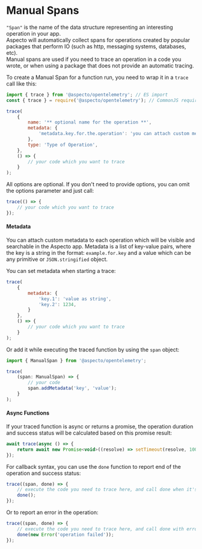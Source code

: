 # Manual Spans

`"Span"` is the name of the data structure representing an interesting operation in your app.   
Aspecto will automatically collect spans for operations created by popular packages that perform IO \(such as http, messaging systems, databases, etc\).   
Manual spans are used if you need to trace an operation in a code you wrote, or when using a package that does not provide an automatic tracing.

To create a Manual Span for a function run, you need to wrap it in a `trace` call like this:

```javascript
import { trace } from '@aspecto/opentelemetry'; // ES import
const { trace } = require('@aspecto/opentelemetry'); // CommonJS require

trace(
    {
        name: '** optional name for the operation **',
        metadata: {
            'metadata.key.for.the.operation': 'you can attach custom metadata to the operation',
        },
        type: 'Type of Operation',
    },
    () => {
        // your code which you want to trace
    }
);
```

All options are optional. If you don't need to provide options, you can omit the options parameter and just call:

```javascript
trace(() => {
    // your code which you want to trace
});
```

#### Metadata

You can attach custom metadata to each operation which will be visible and searchable in the Aspecto app. Metadata is a list of key-value pairs, where the key is a string in the format: `example.for.key` and a value which can be any primitive or `JSON.stringified` object.

You can set metadata when starting a trace:

```javascript
trace(
    {
        metadata: {
            'key.1': 'value as string',
            'key.2': 1234,
        }
    },
    () => {
        // your code which you want to trace
    }
);
```

Or add it while executing the traced function by using the `span` object:

```javascript
import { ManualSpan } from '@aspecto/opentelemetry';

trace(
    (span: ManualSpan) => {
        // your code
        span.addMetadata('key', 'value');
    }
);
```

#### Async Functions

If your traced function is async or returns a promise, the operation duration and success status will be calculated based on this promise result:

```javascript
await trace(async () => {
    return await new Promise<void>((resolve) => setTimeout(resolve, 1000));
});
```

For callback syntax, you can use the `done` function to report end of the operation and success status:

```javascript
trace((span, done) => {
    // execute the code you need to trace here, and call done when it's ended
    done();
});
```

Or to report an error in the operation:

```javascript
trace((span, done) => {
    // execute the code you need to trace here, and call done with error to report failure
    done(new Error('operation failed'));
});
```

